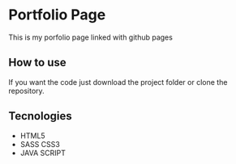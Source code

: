 # Portfolio Page
This is my porfolio page linked with github pages


## How to use
If you want the code just download the project folder or clone the repository.

## Tecnologies
+ HTML5
+ SASS CSS3
+ JAVA SCRIPT